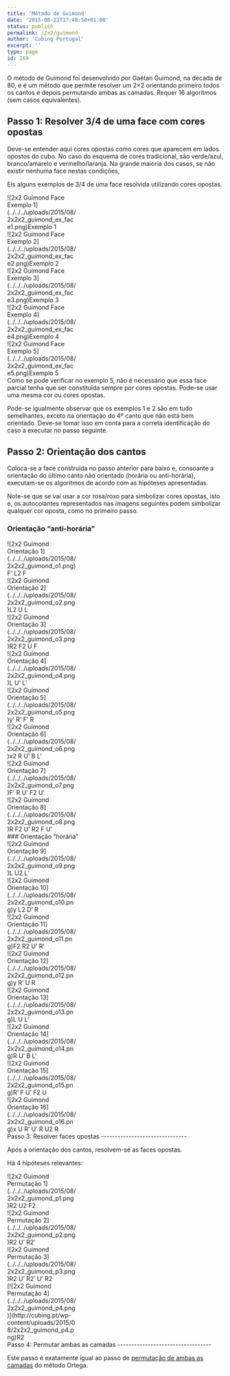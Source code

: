 ```yaml
---
title: 'Método de Guimond'
date: '2015-08-22T17:48:50+01:00'
status: publish
permalink: /2x2/guimond
author: 'Cubing Portugal'
excerpt: ''
type: page
id: 269
---
```

O método de Guimond foi desenvolvido por Gaétan Guimond, na década de 80, e é um método que permite resolver um 2×2 orientando primeiro todos os cantos e depois permutando ambas as camadas. Requer 16 algoritmos (sem casos equivalentes).

Passo 1: Resolver 3/4 de uma face com cores opostas
---------------------------------------------------

Deve-se entender aqui cores opostas como cores que aparecem em lados opostos do cubo. No caso do esquema de cores tradicional, são verde/azul, branco/amarelo e vermelho/laranja. Na grande maioria dos casos, se não existir nenhuma face nestas condições,

Eis alguns exemplos de 3/4 de uma face resolvida utilizando cores opostas.

<div class="wrc-column-grid wrc-column-grid-5"><div class="wrc-column wrc-column-width-1 wrc-column-start"><div class="wp-caption aligncenter" id="attachment_583" style="width: 160px">![2x2 Guimond Face Exemplo 1](../../../uploads/2015/08/2x2x2_guimond_ex_face1.png)Exemplo 1

</div></div><div class="wrc-column wrc-column-width-1"><div class="wp-caption aligncenter" id="attachment_584" style="width: 160px">![2x2 Guimond Face Exemplo 2](../../../uploads/2015/08/2x2x2_guimond_ex_face2.png)Exemplo 2

</div></div><div class="wrc-column wrc-column-width-1"><div class="wp-caption aligncenter" id="attachment_585" style="width: 160px">![2x2 Guimond Face Exemplo 3](../../../uploads/2015/08/2x2x2_guimond_ex_face3.png)Exemplo 3

</div></div><div class="wrc-column wrc-column-width-1"><div class="wp-caption aligncenter" id="attachment_586" style="width: 160px">![2x2 Guimond Face Exemplo 4](../../../uploads/2015/08/2x2x2_guimond_ex_face4.png)Exemplo 4

</div></div><div class="wrc-column wrc-column-width-1 wrc-column-end"><div class="wp-caption aligncenter" id="attachment_587" style="width: 160px">![2x2 Guimond Face Exemplo 5](../../../uploads/2015/08/2x2x2_guimond_ex_face5.png)Exemplo 5

</div></div></div>Como se pode verificar no exemplo 5, não é necessário que essa face parcial tenha que ser constituída sempre por cores opostas. Pode-se usar uma mesma cor ou cores opostas.

Pode-se igualmente observar que os exemplos 1 e 2 são em tudo semelhantes, exceto na orientação do 4º canto que não está bem orientado. Deve-se tomar isso em conta para a correta identificação do caso a executar no passo seguinte.

Passo 2: Orientação dos cantos
------------------------------

Coloca-se a face construída no passo anterior para baixo e, consoante a orientação do último canto não orientado (horária ou anti-horária), executam-se os algoritmos de acordo com as hipóteses apresentadas.

Note-se que se vai usar a cor rosa/roxo para simbolizar cores opostas, isto é, os autocolantes representados nas imagens seguintes podem simbolizar qualquer cor oposta, como no primeiro passo.

### Orientação “anti-horária”

<div class="wrc-column-grid wrc-column-grid-4"><div class="wrc-column wrc-column-width-1 wrc-column-start"><div class="wp-caption aligncenter" id="attachment_557" style="width: 160px">![2x2 Guimond Orientação 1](../../../uploads/2015/08/2x2x2_guimond_o1.png)F’ L2 F

</div></div><div class="wrc-column wrc-column-width-1"><div class="wp-caption aligncenter" id="attachment_558" style="width: 160px">![2x2 Guimond Orientação 2](../../../uploads/2015/08/2x2x2_guimond_o2.png)L2 U L

</div></div><div class="wrc-column wrc-column-width-1"><div class="wp-caption aligncenter" id="attachment_559" style="width: 160px">![2x2 Guimond Orientação 3](../../../uploads/2015/08/2x2x2_guimond_o3.png)R2 F2 U F

</div></div><div class="wrc-column wrc-column-width-1 wrc-column-end"><div class="wp-caption aligncenter" id="attachment_560" style="width: 160px">![2x2 Guimond Orientação 4](../../../uploads/2015/08/2x2x2_guimond_o4.png)L U’ L’

</div></div></div><div class="wrc-column-grid wrc-column-grid-4"><div class="wrc-column wrc-column-width-1 wrc-column-start"><div class="wp-caption aligncenter" id="attachment_561" style="width: 160px">![2x2 Guimond Orientação 5](../../../uploads/2015/08/2x2x2_guimond_o5.png)y’ R’ F’ R

</div></div><div class="wrc-column wrc-column-width-1"><div class="wp-caption aligncenter" id="attachment_562" style="width: 160px">![2x2 Guimond Orientação 6](../../../uploads/2015/08/2x2x2_guimond_o6.png)x2 R U’ B L’

</div></div><div class="wrc-column wrc-column-width-1"><div class="wp-caption aligncenter" id="attachment_563" style="width: 160px">![2x2 Guimond Orientação 7](../../../uploads/2015/08/2x2x2_guimond_o7.png)F’ R U’ F2 U’

</div></div><div class="wrc-column wrc-column-width-1 wrc-column-end"><div class="wp-caption aligncenter" id="attachment_564" style="width: 160px">![2x2 Guimond Orientação 8](../../../uploads/2015/08/2x2x2_guimond_o8.png)R F2 U’ R2 F U’

</div></div></div>### Orientação “horária”

<div class="wrc-column-grid wrc-column-grid-4"><div class="wrc-column wrc-column-width-1 wrc-column-start"><div class="wp-caption aligncenter" id="attachment_568" style="width: 160px">![2x2 Guimond Orientação 9](../../../uploads/2015/08/2x2x2_guimond_o9.png)L U2 L’

</div></div><div class="wrc-column wrc-column-width-1"><div class="wp-caption aligncenter" id="attachment_569" style="width: 160px">![2x2 Guimond Orientação 10](../../../uploads/2015/08/2x2x2_guimond_o10.png)y L2 D’ R

</div></div><div class="wrc-column wrc-column-width-1"><div class="wp-caption aligncenter" id="attachment_570" style="width: 160px">![2x2 Guimond Orientação 11](../../../uploads/2015/08/2x2x2_guimond_o11.png)F2 R2 U’ R’

</div></div><div class="wrc-column wrc-column-width-1 wrc-column-end"><div class="wp-caption aligncenter" id="attachment_571" style="width: 160px">![2x2 Guimond Orientação 12](../../../uploads/2015/08/2x2x2_guimond_o12.png)y R’ U R

</div></div></div><div class="wrc-column-grid wrc-column-grid-4"><div class="wrc-column wrc-column-width-1 wrc-column-start"><div class="wp-caption aligncenter" id="attachment_572" style="width: 160px">![2x2 Guimond Orientação 13](../../../uploads/2015/08/2x2x2_guimond_o13.png)L U L’

</div></div><div class="wrc-column wrc-column-width-1"><div class="wp-caption aligncenter" id="attachment_573" style="width: 160px">![2x2 Guimond Orientação 14](../../../uploads/2015/08/2x2x2_guimond_o14.png)R U’ B L’

</div></div><div class="wrc-column wrc-column-width-1"><div class="wp-caption aligncenter" id="attachment_574" style="width: 160px">![2x2 Guimond Orientação 15](../../../uploads/2015/08/2x2x2_guimond_o15.png)R’ F U’ F2 U

</div></div><div class="wrc-column wrc-column-width-1 wrc-column-end"><div class="wp-caption aligncenter" id="attachment_575" style="width: 160px">![2x2 Guimond Orientação 16](../../../uploads/2015/08/2x2x2_guimond_o16.png)x U R’ U’ R U2 R

</div></div></div>Passo 3: Resolver faces opostas
-------------------------------

Após a orientação dos cantos, resolvem-se as faces opostas.

Há 4 hipóteses relevantes:

<div class="wrc-column-grid wrc-column-grid-4"><div class="wrc-column wrc-column-width-1 wrc-column-start"><div class="wp-caption aligncenter" id="attachment_577" style="width: 160px">![2x2 Guimond Permutação 1](../../../uploads/2015/08/2x2x2_guimond_p1.png)R2 U2 F2

</div></div><div class="wrc-column wrc-column-width-1"><div class="wp-caption aligncenter" id="attachment_578" style="width: 160px">![2x2 Guimond Permutação 2](../../../uploads/2015/08/2x2x2_guimond_p2.png)R2 U’ R2′

</div></div><div class="wrc-column wrc-column-width-1"><div class="wp-caption aligncenter" id="attachment_579" style="width: 160px">![2x2 Guimond Permutação 3](../../../uploads/2015/08/2x2x2_guimond_p3.png)R2 U’ R2′ U’ R2

</div></div><div class="wrc-column wrc-column-width-1 wrc-column-end"><div class="wp-caption aligncenter" id="attachment_580" style="width: 160px">[![2x2 Guimond Permutação 4](../../../uploads/2015/08/2x2x2_guimond_p4.png)](http://cubing.pt/wp-content/uploads/2015/08/2x2x2_guimond_p4.png)R2

</div></div></div>Passo 4: Permutar ambas as camadas
----------------------------------

Este passo é exatamente igual ao passo de [permutação de ambas as camadas](http://cubing.pt/2x2/ortega/#pbl) do método Ortega.